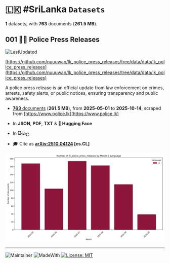 # 🇱🇰 #SriLanka `Datasets`

**1** datasets, with **763** documents (**261.5 MB**).

## 001 👮‍♂️ Police Press Releases

![LastUpdated](https://img.shields.io/badge/last_updated-2025--10--15_04:19:16-green)

[https://github.com/nuuuwan/lk_police_press_releases/tree/data/data/lk_police_press_releases](https://github.com/nuuuwan/lk_police_press_releases/tree/data/data/lk_police_press_releases)

A police press release is an official update from law enforcement on crimes, arrests, safety alerts, or public notices, ensuring transparency and public awareness.

- [**763** documents](https://github.com/nuuuwan/lk_police_press_releases/tree/data/data/lk_police_press_releases) (**261.5 MB**), from **2025-05-01** to **2025-10-14**, scraped from [https://www.police.lk](https://www.police.lk)

- In **JSON**, **PDF**, **TXT** & **🤗 Hugging Face**

- In **සිංහල**

- 🎓 Cite as **[arXiv:2510.04124](https://arxiv.org/abs/2510.04124) [cs.CL]**

![Chart](https://raw.githubusercontent.com/nuuuwan/lk_police_press_releases/refs/heads/data/data/lk_police_press_releases/docs_by_month_and_lang.png)

---

![Maintainer](https://img.shields.io/badge/maintainer-nuuuwan-red)
![MadeWith](https://img.shields.io/badge/made_with-python-blue)
[![License: MIT](https://img.shields.io/badge/License-MIT-yellow.svg)](https://opensource.org/licenses/MIT)
